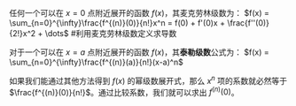 
任何一个可以在 $x=0$ 点附近展开的函数 $f(x)$，其麦克劳林级数为：
$f(x) = \sum_{n=0}^{\infty}\frac{f^{(n)}(0)}{n!}x^n = f(0) + f'(0)x + \frac{f''(0)}{2!}x^2 + \dots$
 #利用麦克劳林级数定义求导数

对于一个可以在 $x=a$ 点附近展开的函数 $f(x)$，其**泰勒级数**公式为：
$f(x) = \sum_{n=0}^{\infty}\frac{f^{(n)}(a)}{n!}(x-a)^n$


如果我们能通过其他方法得到 $f(x)$ 的幂级数展开式，那么 $x^n$ 项的系数就必然等于 $\frac{f^{(n)}(0)}{n!}$。通过比较系数，我们就可以求出 $f^{(n)}(0)$。
